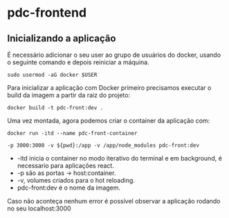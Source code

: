 # pdc-frontend

## Inicializando a aplicação

<p>É necessário adicionar o seu user ao grupo de usuários do docker, usando o seguinte comando e depois reiniciar a máquina.</p>

<code>sudo usermod -aG docker $USER</code>

<p>Para inicializar a aplicação com Docker primeiro precisamos executar o build da imagem a partir da raiz do projeto:</p>

<code>docker build -t pdc-front:dev .</code>

<p>Uma vez montada, agora podemos criar o container da aplicação com:</p>

<code>docker run -itd --name pdc-front-container \
    -p 3000:3000
    -v ${pwd}:/app
    -v /app/node_modules
    pdc-front:dev
</code>

- -itd inicia o container no modo iterativo do terminal e em background, é necessario para aplicações react.
- -p são as portas -> host:container.
- -v, volumes criados para o hot reloading.
- pdc-front:dev é o nome da imagem.

<p>Caso não aconteça nenhum error é possível observar a aplicação rodando no seu localhost:3000</p>
